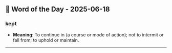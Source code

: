 ## 📅 Word of the Day - 2025-06-18

### **kept**
- **Meaning**: To continue in (a course or mode of action); not to intermit or fall from; to uphold or maintain.

---
